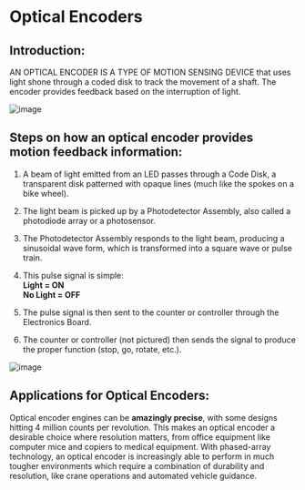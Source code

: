 # Optical Encoders

## Introduction:

AN OPTICAL ENCODER IS A TYPE OF MOTION SENSING DEVICE that uses light shone through a coded disk to track the movement of a shaft. The encoder provides feedback based on the interruption of light.

![image](https://www.encoder.com/hs-fs/hubfs/articles/what-is-an-encoder/rotary-encoder-exploded-rendering_1080x608.jpg?width=2160&name=rotary-encoder-exploded-rendering_1080x608.jpg)


## Steps on how an optical encoder provides motion feedback information:

1.  A beam of light emitted from an LED passes through a Code Disk, a transparent disk patterned with opaque lines (much like the spokes on a bike wheel).
2.  The light beam is picked up by a Photodetector Assembly, also called a photodiode array or a photosensor.
3.  The Photodetector Assembly responds to the light beam, producing a sinusoidal wave form, which is transformed into a square wave or pulse train.
4.  This pulse signal is simple:  
    **Light = ON**  
    **No Light = OFF**
5.  The pulse signal is then sent to the counter or controller through the Electronics Board.
    
6.  The counter or controller (not pictured) then sends the signal to produce the proper function (stop, go, rotate, etc.).

![image](https://www.encoder.com/hs-fs/hubfs/articles/optical-encoder/how-optical-encoder-works-graphic_EPC_1080x608.jpg?width=2160&name=how-optical-encoder-works-graphic_EPC_1080x608.jpg)

## Applications for Optical Encoders:

Optical encoder engines can be **amazingly precise**, with some designs hitting 4 million counts per revolution. This makes an optical encoder a desirable choice where resolution matters, from office equipment like computer mice and copiers to medical equipment. With phased-array technology, an optical encoder is increasingly able to perform in much tougher environments which require a combination of durability and resolution, like crane operations and automated vehicle guidance.